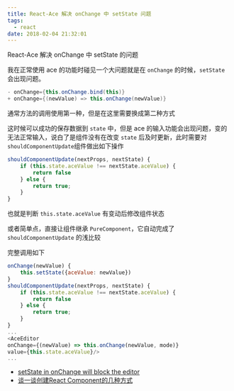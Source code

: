 ```yaml
---
title: React-Ace 解决 onChange 中 setState 问题
tags:
  - react
date: 2018-02-04 21:32:01
---
```



React-Ace 解决 onChange 中 setState 的问题
<!-- more -->

我在正常使用 ace 的功能时碰见一个大问题就是在 `onChange` 的时候，`setState` 会出现问题。
```java
- onChange={this.onChange.bind(this)}
+ onChange={(newValue) => this.onChange(newValue)}
```
通常方法的调用使用第一种，但是在这里需要换成第二种方式

这时候可以成功的保存数据到 `state` 中，但是 ace 的输入功能会出现问题，变的无法正常输入，说白了是组件没有在改变 `state` 后及时更新，此时需要对 `shouldComponentUpdate`组件做出如下操作
```javascript
shouldComponentUpdate(nextProps, nextState) {
    if (this.state.aceValue !== nextState.aceValue) {
        return false
    } else {
        return true;
    }
}
```
也就是判断 `this.state.aceValue` 有变动后修改组件状态

或者简单点，直接让组件继承 `PureComponent`，它自动完成了 `shouldComponentUpdate` 的浅比较

完整调用如下
```javascript
onChange(newValue) {
    this.setState({aceValue: newValue})
}
shouldComponentUpdate(nextProps, nextState) {
    if (this.state.aceValue !== nextState.aceValue) {
        return false
    } else {
        return true;
    }
}
...
<AceEditor
onChange={(newValue) => this.onChange(newValue, mode)}
value={this.state.aceValue}/>
...
```


- [setState in onChange will block the editor](https://github.com/securingsincity/react-ace/issues/181)
- [谈一谈创建React Component的几种方式](https://segmentfault.com/a/1190000008402834)
